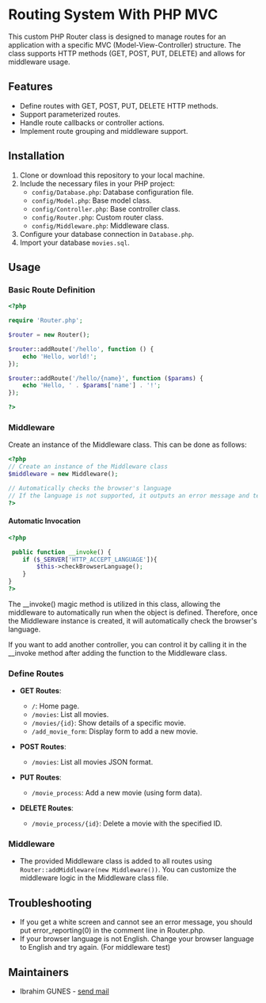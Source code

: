 # Routing System With PHP MVC

This custom PHP Router class is designed to manage routes for an application with a specific MVC (Model-View-Controller) structure. The class supports HTTP methods (GET, POST, PUT, DELETE) and allows for middleware usage.

## Features

- Define routes with GET, POST, PUT, DELETE HTTP methods.
- Support parameterized routes.
- Handle route callbacks or controller actions.
- Implement route grouping and middleware support.


## Installation

1. Clone or download this repository to your local machine.
2. Include the necessary files in your PHP project:
    - `config/Database.php`: Database configuration file.
    - `config/Model.php`: Base model class.
    - `config/Controller.php`: Base controller class.
    - `config/Router.php`: Custom router class.
    - `config/Middleware.php`: Middleware class.
3. Configure your database connection in `Database.php`.
4. Import your database `movies.sql`.

## Usage
### Basic Route Definition
```php
<?php

require 'Router.php';

$router = new Router();

$router::addRoute('/hello', function () {
    echo 'Hello, world!';
});

$router::addRoute('/hello/{name}', function ($params) {
    echo 'Hello, ' . $params['name'] . '!';
});

?>
```
### Middleware
Create an instance of the Middleware class. This can be done as follows:
```php
<?php
// Create an instance of the Middleware class
$middleware = new Middleware();

// Automatically checks the browser's language
// If the language is not supported, it outputs an error message and terminates the script
?>
```

#### Automatic Invocation
```php
<?php

 public function __invoke() {
    if ($_SERVER['HTTP_ACCEPT_LANGUAGE']){
        $this->checkBrowserLanguage();
    }
}
?>
```
The __invoke() magic method is utilized in this class, allowing the middleware to automatically run when the object is defined. Therefore, once the Middleware instance is created, it will automatically check the browser's language.

If you want to add another controller, you can control it by calling it in the __invoke method after adding the function to the Middleware class.

### Define Routes

- **GET Routes**:
    - `/`: Home page.
    - `/movies`: List all movies.
    - `/movies/{id}`: Show details of a specific movie.
    - `/add_movie_form`: Display form to add a new movie.
    
- **POST Routes**:
    - `/movies`: List all movies JSON format.

- **PUT Routes**:
    - `/movie_process`: Add a new movie (using form data).

- **DELETE Routes**:
    - `/movie_process/{id}`: Delete a movie with the specified ID.

### Middleware

- The provided Middleware class is added to all routes using `Router::addMiddleware(new Middleware())`. You can customize the middleware logic in the Middleware class file.
  
## Troubleshooting


- If you get a white screen and cannot see an error message, you should put error_reporting(0) in the comment line in Router.php.
- If your browser language is not English. Change your browser language to English and try again. (For middleware test)

## Maintainers

- Ibrahim GUNES - [send mail](mailto:gunesibrahim.x@gmail.com)
